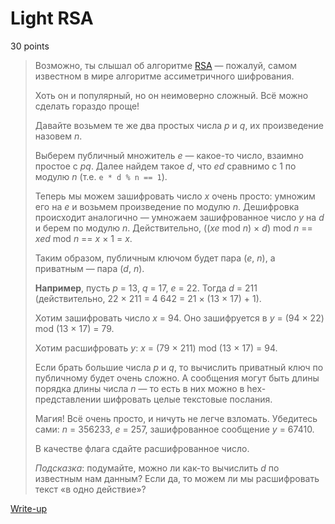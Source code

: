 # Light RSA

30 points

> Возможно, ты слышал об алгоритме [RSA](https://ru.wikipedia.org/wiki/RSA) — 
> пожалуй, самом известном в мире алгоритме ассиметричного шифрования.
> 
> Хоть он и популярный, но он неимоверно сложный. Всё можно сделать гораздо проще!
> 
> Давайте возьмем те же два простых числа *p* и *q*, их произведение назовем *n*. 
> 
> Выберем публичный множитель *e* — какое-то число, взаимно простое с *pq*. Далее найдем такое *d*, что *ed* сравнимо с 1 по модулю *n* (т.е. `e * d % n == 1`).
> 
> Теперь мы можем зашифровать число *x* очень просто: умножим его на *e* и возьмем произведение по модулю *n*. Дешифровка происходит аналогично — умножаем зашифрованное число *y* на *d* и берем по модулю *n*. Действительно, ((*xe* mod *n*) × *d*) mod *n* == *xed* mod *n* == *x* × 1 = *x*.
> 
> Таким образом, публичным ключом будет пара (*e*, *n*), а приватным — пара (*d*, *n*).
> 
> **Например**, пусть *p* = 13, *q* = 17, *e* = 22. Тогда *d* = 211 (действительно, 22 × 211 = 4 642 = 21 × (13 × 17) + 1).
> 
> Хотим зашифровать число *x* = 94. Оно зашифруется в *y* = (94 × 22) mod (13 × 17) = 79.
> 
> Хотим расшифровать *y*: *x* = (79 × 211) mod (13 × 17) = 94.
> 
> Если брать большие числа *p* и *q*, то вычислить приватный ключ по публичному будет очень сложно. А сообщения могут быть длины порядка длины числа *n* — то есть в них можно в hex-представлении шифровать целые текстовые послания.
> 
> Магия! Всё очень просто, и ничуть не легче взломать. Убедитесь сами: *n* = 356233, *e* = 257, зашифрованное сообщение *y* = 67410.
> 
> В качестве флага сдайте расшифрованное число.
>
> *Подсказка*: подумайте, можно ли как-то вычислить *d* по известным нам данным? Если да, то можем ли мы расшифровать текст «в одно действие»?

[Write-up](WRITEUP.md)
